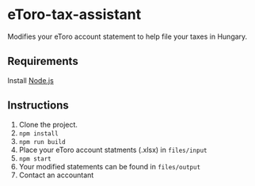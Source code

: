 # eToro-tax-assistant

Modifies your eToro account statement to help file your taxes in Hungary.

## Requirements

Install [Node.js](https://nodejs.org/en)

## Instructions

1. Clone the project.
2. `npm install`
3. `npm run build`
4. Place your eToro account statments (.xlsx) in `files/input`
5. `npm start`
6. Your modified statements can be found in `files/output`
7. Contact an accountant
